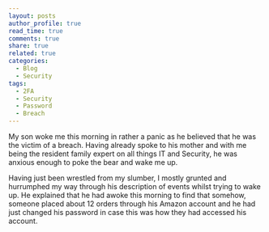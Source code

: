 ```yaml
---
layout: posts
author_profile: true
read_time: true
comments: true
share: true
related: true
categories:
  - Blog
  - Security
tags:
  - 2FA
  - Security
  - Password
  - Breach
---
```


My son woke me this morning in rather a panic as he believed that he was the victim of a breach. Having already spoke to his mother and with me being the resident family expert on all things IT and Security, he was anxious enough to poke the bear and wake me up.

Having just been wrestled from my slumber, I mostly grunted and hurrumphed my way through his description of events whilst trying to wake up. He explained that he had awoke this morning to find that somehow, someone placed about 12 orders through his Amazon account and he had just changed his password in case this was how they had accessed his account.

